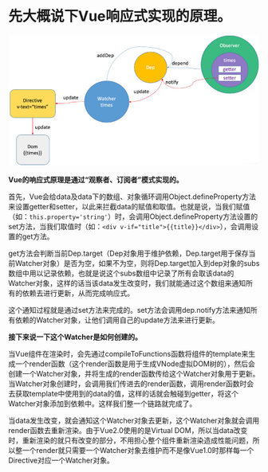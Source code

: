 # 先大概说下Vue响应式实现的原理。
![image](https://github.com/IFWEB/Share/blob/master/vue-reactive/assets/Image.jpg)

**Vue的响应式原理是通过“观察者、订阅者”模式实现的。**

首先，Vue会给data及data下的数组、对象循环调用Object.defineProperty方法来设置getter和setter，以此来拦截data的赋值和取值。也就是说，当我们赋值（如：`this.property='string'`）时，会调用Object.defineProperty方法设置的set方法，当我们取值时（如：`<div v-if="title">{{title}}</div>`），会调用设置的get方法。

get方法会判断当前Dep.target（Dep对象用于维护依赖，Dep.target用于保存当前Watcher对象）是否为空，如果不为空，则将Dep.target加入到dep对象的subs数组中用以记录依赖，也就是说这个subs数组中记录了所有会取该data的Watcher对象，这样的话当该data发生改变时，我们就能通过这个数组来通知所有的依赖去进行更新，从而完成响应式。

这个通知过程就是通过set方法来完成的。set方法会调用dep.notify方法来通知所有依赖的Watcher对象，让他们调用自己的update方法来进行更新。

**接下来说一下这个Watcher是如何创建的。**

当Vue组件在渲染时，会先通过compileToFunctions函数将组件的template来生成一个render函数（这个render函数是用于生成VNode虚拟DOM树的），然后会创建一个Watcher对象，并将生成的render函数传给这个Watcher对象用于更新。当Watcher对象创建时，会调用我们传进去的render函数，调用render函数时会去获取template中使用到的data的值，这样的话就会触碰到getter，将这个Watcher对象添加到依赖中。这样我们整一个链路就完成了。

当data发生改变，就会通知这个Watcher对象去更新，这个Watcher对象就会调用render函数去重新渲染。由于Vue2.0使用的是Virtual DOM，所以当data改变时，重新渲染的就只有改变的部分，不用担心整个组件重新渲染造成性能问题，所以整一个render就只需要一个Watcher对象去维护而不是像Vue1.0时那样每一个Directive对应一个Watcher对象。
